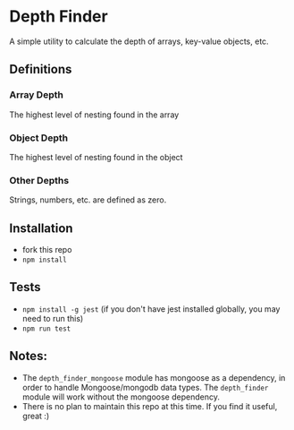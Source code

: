 # Depth Finder

A simple utility to calculate the depth of arrays, key-value objects, etc.

## Definitions
### Array Depth

The highest level of nesting found in the array

### Object Depth

The highest level of nesting found in the object

### Other Depths

Strings, numbers, etc. are defined as zero.

## Installation
- fork this repo
- `npm install`

## Tests
- `npm install -g jest` (if you don't have jest installed globally, you may need to run this) 
- `npm run test`

## Notes:
- The `depth_finder_mongoose` module has mongoose as a dependency,
in order to handle Mongoose/mongodb data types.
The `depth_finder` module will work without the mongoose dependency.
- There is no plan to maintain this repo at this time. If you find it useful, great :)
